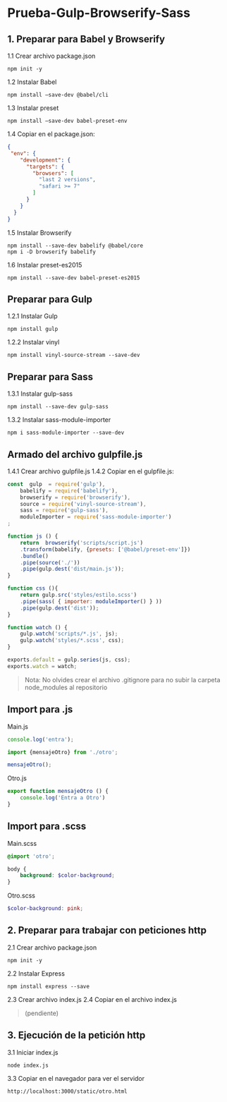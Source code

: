 # Prueba-Gulp-Browserify-Sass

## 1. Preparar para Babel y Browserify 
1.1 Crear archivo package.json
```scriptshell
npm init -y
```
1.2 Instalar Babel
```scriptshell
npm install –save-dev @babel/cli
```
1.3 Instalar preset
```scriptshell
npm install –save-dev babel-preset-env
```
1.4 Copiar en el package.json:
```json
{
 "env": {
    "development": {
      "targets": {
        "browsers": [
          "last 2 versions",
          "safari >= 7"
        ]
      }
    }
  }
}
```
1.5 Instalar Browserify
```scriptshell
npm install --save-dev babelify @babel/core
npm i -D browserify babelify
```
1.6 Instalar preset-es2015
```scriptshell
npm install --save-dev babel-preset-es2015 
```

## Preparar para Gulp 
1.2.1 Instalar Gulp
```scriptshell
npm install gulp
```
1.2.2 Instalar vinyl
```scriptshell
npm install vinyl-source-stream --save-dev
```

## Preparar para Sass 
1.3.1 Instalar gulp-sass
```scriptshell
npm install --save-dev gulp-sass 
```
1.3.2 Instalar sass-module-importer
```scriptshell
npm i sass-module-importer --save-dev
```

## Armado del archivo gulpfile.js 
1.4.1 Crear archivo gulpfile.js
1.4.2 Copiar en el gulpfile.js:
```javascript
const  gulp  = require('gulp'),
    babelify = require('babelify'),
    browserify = require('browserify'),
    source = require('vinyl-source-stream'),
    sass = require('gulp-sass'),
    moduleImporter = require('sass-module-importer')
; 

function js () {
    return  browserify('scripts/script.js')
    .transform(babelify, {presets: ['@babel/preset-env']})
    .bundle()
    .pipe(source('./'))
    .pipe(gulp.dest('dist/main.js'));
}

function css (){
    return gulp.src('styles/estilo.scss')
    .pipe(sass( { importer: moduleImporter() } ))
    .pipe(gulp.dest('dist'));
}

function watch () {
    gulp.watch('scripts/*.js', js); 
    gulp.watch('styles/*.scss', css);
}

exports.default = gulp.series(js, css);
exports.watch = watch;		
```

> Nota: No olvides crear el archivo .gitignore para no subir la carpeta node_modules al repositorio 

## Import para .js
Main.js
```javascript
console.log('entra');

import {mensajeOtro} from './otro';

mensajeOtro();
```
Otro.js
```javascript
export function mensajeOtro () {
    console.log('Entra a Otro') 
}
```

## Import para .scss 
Main.scss
```scss
@import 'otro';

body {
    background: $color-background;
}
```
Otro.scss
```scss
$color-background: pink;
```

## 2. Preparar para trabajar con peticiones http
2.1 Crear archivo package.json
```scriptshell
npm init -y
```
2.2 Instalar Express
```scriptshell
npm install express --save
```
2.3 Crear archivo index.js 
2.4 Copiar en el archivo index.js
> (pendiente)

## 3. Ejecución de la petición http
3.1 Iniciar index.js
```scriptshell
node index.js
```
3.3 Copiar en el navegador para ver el servidor
```
http://localhost:3000/static/otro.html
```
